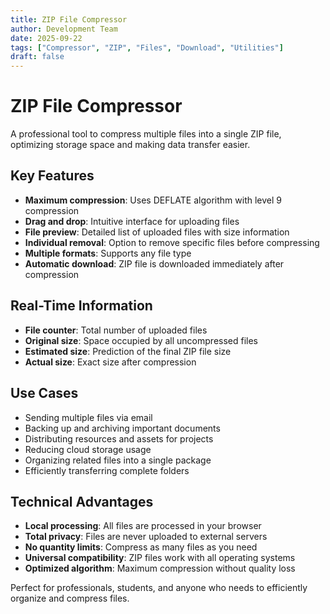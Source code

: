 ```yaml
---
title: ZIP File Compressor
author: Development Team
date: 2025-09-22
tags: ["Compressor", "ZIP", "Files", "Download", "Utilities"]
draft: false
---
```


# ZIP File Compressor

A professional tool to compress multiple files into a single ZIP file, optimizing storage space and making data transfer easier.

## Key Features

- **Maximum compression**: Uses DEFLATE algorithm with level 9 compression
- **Drag and drop**: Intuitive interface for uploading files
- **File preview**: Detailed list of uploaded files with size information
- **Individual removal**: Option to remove specific files before compressing
- **Multiple formats**: Supports any file type
- **Automatic download**: ZIP file is downloaded immediately after compression

## Real-Time Information

- **File counter**: Total number of uploaded files
- **Original size**: Space occupied by all uncompressed files
- **Estimated size**: Prediction of the final ZIP file size
- **Actual size**: Exact size after compression

## Use Cases

- Sending multiple files via email
- Backing up and archiving important documents
- Distributing resources and assets for projects
- Reducing cloud storage usage
- Organizing related files into a single package
- Efficiently transferring complete folders

## Technical Advantages

- **Local processing**: All files are processed in your browser
- **Total privacy**: Files are never uploaded to external servers
- **No quantity limits**: Compress as many files as you need
- **Universal compatibility**: ZIP files work with all operating systems
- **Optimized algorithm**: Maximum compression without quality loss

Perfect for professionals, students, and anyone who needs to efficiently organize and compress files.
